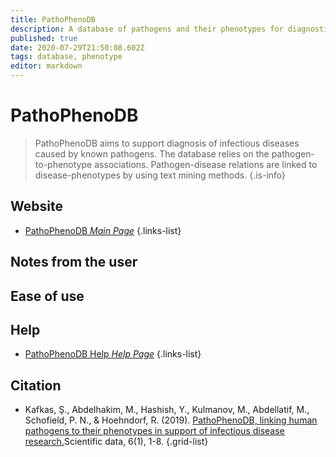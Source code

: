 ```yaml
---
title: PathoPhenoDB
description: A database of pathogens and their phenotypes for diagnostic support in infections.
published: true
date: 2020-07-29T21:50:08.602Z
tags: database, phenotype
editor: markdown
---
```


# PathoPhenoDB

> PathoPhenoDB aims to support diagnosis of infectious diseases caused by known pathogens. The database relies on the pathogen-to-phenotype associations. Pathogen-disease relations are linked to disease-phenotypes by using text mining methods.
{.is-info}

 

## Website 

- [PathoPhenoDB *Main Page*](http://patho.phenomebrowser.net/#/)
 {.links-list}


## Notes from the user

 
## Ease of use


## Help

- [PathoPhenoDB Help *Help Page*](http://patho.phenomebrowser.net/#/help)
{.links-list}


## Citation 

- Kafkas, Ş., Abdelhakim, M., Hashish, Y., Kulmanov, M., Abdellatif, M., Schofield, P. N., & Hoehndorf, R. (2019). [PathoPhenoDB, linking human pathogens to their phenotypes in support of infectious disease research.](https://www.nature.com/articles/s41597-019-0090-x)Scientific data, 6(1), 1-8.
{.grid-list}
